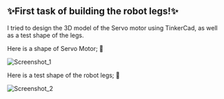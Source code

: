 ## ✨First task of building the robot legs!✨

I tried to design the 3D model of the Servo motor using TinkerCad, as well as a test shape of the legs.

Here is a shape of Servo Motor; 🌟

![Screenshot_1](https://github.com/le9na/robot-feet/assets/90223879/88f441de-a4c4-406e-a653-43fd9ca53369)


Here is a test shape of the robot legs; 🐻

![Screenshot_2](https://github.com/le9na/robot-feet/assets/90223879/f96209f9-ebf2-4884-9072-510a163717f4)
